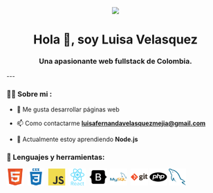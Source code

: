 <div id="header" align="center">
    <img src=https://media2.giphy.com/media/W4IY7zQdRh7Ow/giphy.gif?cid=ecf05e47yqdppgohv2x2glpe0aa9jpg8i2jd9hpwb0hkz6vp&ep=v1_gifs_search&rid=giphy.gif&ct=g width="290"/>
    <h1 align="center">Hola 👋, soy Luisa Velasquez</h1>
    <h3 align="center">Una apasionante web fullstack  de Colombia.</h3>
</div>
---

### 👨‍💻 Sobre mi :

- 📝 Me gusta desarrollar páginas web

- 📫 Como contactarme **luisafernandavelasquezmejia@gmail.com**

- 🌱 Actualmente estoy aprendiendo **Node.js**
  
<div align="left">
    <h3>🔨 Lenguajes y herramientas:</h3>
    <div>
        <img src="https://github.com/devicons/devicon/blob/master/icons/html5/html5-original.svg" title="HTML5" alt="HTML" width="40" height="40"/>&nbsp;
        <img src="https://github.com/devicons/devicon/blob/master/icons/css3/css3-plain-wordmark.svg"  title="CSS3" alt="CSS" width="40" height="40"/>&nbsp;
        <img src="https://github.com/devicons/devicon/blob/master/icons/javascript/javascript-original.svg" title="JavaScript" alt="JavaScript" width="40" height="40"/>&nbsp;
        <img src="https://github.com/devicons/devicon/blob/master/icons/react/react-original-wordmark.svg" title="React" alt="React" width="40" height="40"/>&nbsp;
        <img src="https://github.com/devicons/devicon/blob/master/icons/bootstrap/bootstrap-plain.svg" title="Bootstrap" alt="Bootstrap" width="40" height="40"/>&nbsp;
        <img src="https://github.com/devicons/devicon/blob/master/icons/mysql/mysql-original-wordmark.svg" title="MySQL"  alt="MySQL" width="40" height="40"/>&nbsp;
        <img src="https://github.com/devicons/devicon/blob/master/icons/git/git-original-wordmark.svg" title="Git" **alt="Git" width="40" height="40"/>
        <img src="https://github.com/devicons/devicon/blob/master/icons/php/php-plain.svg" title="Git" **alt="Git" width="40" height="40"/>
        <img src="https://github.com/devicons/devicon/blob/master/icons/mysql/mysql-plain.svg" title="Git" **alt="Git" width="40" height="40"/>
      </div>
</div>
